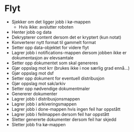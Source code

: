 # Flyt

- Sjekker om det ligger jobb i kø-mappen
    - Hvis ikke: avslutter roboten
- Henter jobb og data
- Dekrypterer content dersom det er kryptert (kun notat)
- Konverterer nytt format til gammelt format
- Setter opp data-objektet for videre flyt
- Lagrer jobb i notifications-mappen dersom jobben ikke er dokumentasjon av elevsamtale
- Setter opp dokumentet som skal genereres
- Gjør oppslag mot krr (brukes ikke i noe særlig grad ennå...)
- Gjør oppslag mot dsf
- Setter opp dokument for eventuell distribusjon
- Gjør oppslag mot sak/arkiv
- Setter opp nødvendige dokumentmaler
- Genererer dokumenter
- Lagrer jobb i distribusjonsmappen
- Lagrer jobb i arkiveringsmappen
- Lagrer jobb i done-mappen hvis ingen feil har oppstått
- Lagrer jobb i feilmappen dersom feil har oppstått
- Sletter genererte dokumenter dersom feil har skjedd
- Sletter jobb fra kø-mappen

